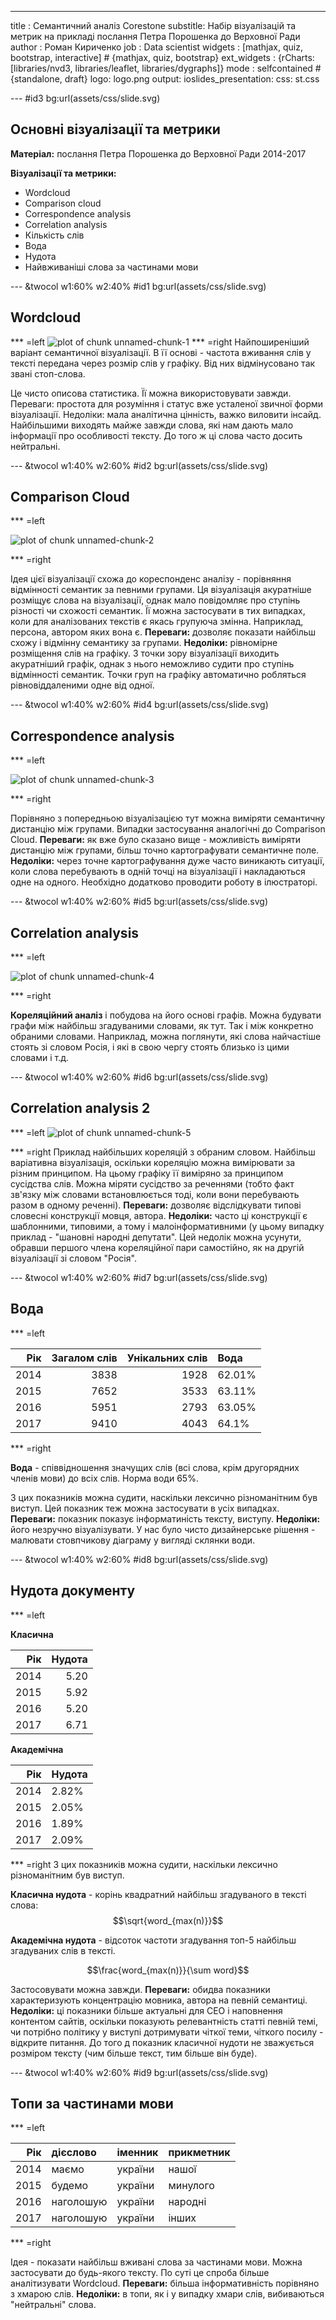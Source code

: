 ---
title    : Семантичний аналіз Corestone
substitle: Набір візуалізацій та метрик на прикладі послання Петра Порошенка до Верховної Ради
author   : Роман Кириченко
job      : Data scientist
widgets  : [mathjax, quiz, bootstrap, interactive] # {mathjax, quiz, bootstrap}
ext_widgets : {rCharts: [libraries/nvd3, libraries/leaflet, libraries/dygraphs]}
mode : selfcontained # {standalone, draft}
logo: logo.png
output: 
  ioslides_presentation:
    css: st.css

--- #id3 bg:url(assets/css/slide.svg)

## Основні візуалізації та метрики

**Матеріал:** послання Петра Порошенка до Верховної Ради 2014-2017

**Візуалізації та метрики:**
- Wordcloud
- Comparison cloud
- Correspondence analysis
- Correlation analysis
- Кількість слів
- Вода
- Нудота
- Найвживаніші слова за частинами мови



--- &twocol w1:60% w2:40% #id1 bg:url(assets/css/slide.svg)
## Wordcloud

*** =left
![plot of chunk unnamed-chunk-1](figure/unnamed-chunk-1-1.png)
*** =right
Найпоширеніший варіант семантичної візуалізації. В її основі - частота вживання слів у тексті передана через розмір слів у графіку. Від них відмінусовано так звані стоп-слова.

Це чисто описова статистика. Її можна використовувати завжди.
Переваги: простота для розуміння і статус вже усталеної звичної форми візуалізації.
Недоліки: мала аналітична цінність, важко виловити інсайд. Найбільшими виходять майже завжди слова, які нам дають мало інформації про особливості тексту. До того ж ці слова часто досить нейтральні.

--- &twocol w1:40% w2:60% #id2 bg:url(assets/css/slide.svg)
## Comparison Cloud 

*** =left

![plot of chunk unnamed-chunk-2](figure/unnamed-chunk-2-1.png)

*** =right

Ідея цієї візуалізації схожа до кореспонденс аналізу - порівняння відмінності семантик за певними групами. Ця візуалізація акуратніше розміщує слова на візуалізації, однак мало повідомляє про ступінь різності чи схожості семантик.
Її можна застосувати в тих випадках, коли для аналізованих текстів є якась групуюча змінна. Наприклад, персона, автором яких вона є.
**Переваги:** дозволяє показати найбільш схожу і відмінну семантику за групами.
**Недоліки:** рівномірне розміщення слів на графіку. З точки зору візуалізації виходить акуратніший графік, однак з нього неможливо судити про ступінь відмінності семантик. Точки груп на графіку автоматично робляться рівновіддаленими одне від одної.

--- &twocol w1:40% w2:60% #id4 bg:url(assets/css/slide.svg)
## Correspondence analysis

*** =left

![plot of chunk unnamed-chunk-3](figure/unnamed-chunk-3-1.png)

*** =right

Порівняно з попередньою візуалізацією тут можна виміряти семантичну дистанцію між групами.
Випадки застосування аналогічні до Сomparison Cloud.
**Переваги:** як вже було сказано вище - можливість виміряти дистанцію між групами, більш точно картографувати семантичне поле. 
**Недоліки:** через точне картографування дуже часто виникають ситуації, коли слова перебувають в одній точці на візуалізації і накладаються одне на одного. Необхідно додатково проводити роботу в ілюстраторі.

--- &twocol w1:40% w2:60% #id5 bg:url(assets/css/slide.svg)
## Correlation analysis

*** =left

![plot of chunk unnamed-chunk-4](figure/unnamed-chunk-4-1.png)

*** =right

**Кореляційний аналіз** і побудова на його основі графів. Можна будувати графи між найбільш згадуваними словами, як тут. Так і між конкретно обраними словами. Наприклад, можна поглянути, які слова найчастіше стоять зі словом Росія, і які в свою чергу стоять близько із цими словами і т.д.

--- &twocol w1:40% w2:60% #id6 bg:url(assets/css/slide.svg)
## Correlation analysis 2

*** =left
![plot of chunk unnamed-chunk-5](figure/unnamed-chunk-5-1.png)

*** =right
Приклад найбільших кореляцій з обраним словом.
Найбільш варіативна візуалізація, оскільки кореляцію можна вимірювати за різним принципом. На цьому графіку її виміряно за принципом сусідства слів. Можна міряти сусідство за реченнями (тобто факт зв'язку між словами встановлюється тоді, коли вони перебувають разом в одному реченні).
**Переваги:** дозволяє відслідкувати типові словесні конструкції мовця, автора. 
**Недоліки:** часто ці конструкції є шаблонними, типовими, а тому і малоінформативними (у цьому випадку приклад - "шановні народні депутати". Цей недолік можна усунути, обравши першого члена кореляційної пари самостійно, як на другій візуалізації зі словом "Росія".

--- &twocol w1:40% w2:60% #id7 bg:url(assets/css/slide.svg)
## Вода

*** =left

|  Рік| Загалом слів| Унікальних слів|Вода   |
|----:|------------:|---------------:|:------|
| 2014|         3838|            1928|62.01% |
| 2015|         7652|            3533|63.11% |
| 2016|         5951|            2793|63.05% |
| 2017|         9410|            4043|64.1%  |
*** =right

**Вода** - співвідношення значущих слів (всі слова, крім другорядних членів мови) до всіх слів. Норма води 65%.

З цих показників можна судити, наскільки лексично різноманітним був виступ. 
Цей показник теж можна застосувати в усіх випадках.
**Переваги:** показник показує інформатиність тексту, виступу.
**Недоліки:** його незручно візуалізувати. У нас було чисто дизайнерське рішення - малювати стовпчикову діаграму у вигляді склянки води.

--- &twocol w1:40% w2:60% #id8 bg:url(assets/css/slide.svg)

## Нудота документу

*** =left

**Класична**

|  Рік| Нудота|
|----:|------:|
| 2014|   5.20|
| 2015|   5.92|
| 2016|   5.20|
| 2017|   6.71|

**Академічна**

|  Рік|Нудота |
|----:|:------|
| 2014|2.82%  |
| 2015|2.05%  |
| 2016|1.89%  |
| 2017|2.09%  |

*** =right
З цих показників можна судити, наскільки лексично різноманітним був виступ.

**Класична нудота** - корінь квадратний найбільш згадуваного в тексті слова:
$$\sqrt{word_{max(n)}}$$

**Академічна нудота** - відсоток частоти згадування топ-5 найбільш згадуваних слів в тексті.

$$\frac{word_{max(n)}}{\sum word}$$

Застосовувати можна завжди.
**Переваги:** обидва показники характеризують концентрацію мовника, автора на певній семантиці.
**Недоліки:** ці показники більше актуальні для СЕО і наповнення контентом сайтів, оскільки показують релевантність статті певній темі, чи потрібно політику у виступі дотримувати чіткої теми, чіткого посилу - відкрите питання. До того д показник класичної нудоти не зважується розміром тексту (чим більше текст, тим більше він буде).

--- &twocol w1:40% w2:60% #id9 bg:url(assets/css/slide.svg)

## Топи за частинами мови

*** =left

|  Рік|дієслово  |іменник |прикметник |
|----:|:---------|:-------|:----------|
| 2014|маємо     |україни |нашої      |
| 2015|будемо    |україни |минулого   |
| 2016|наголошую |україни |народні    |
| 2017|наголошую |україни |інших      |

*** =right

Ідея - показати найбільш вживані слова за частинами мови.
Можна застосувати до будь-якого тексту.
По суті це спроба більше аналітизувати Wordcloud.
**Переваги:** більша інформативність порівняно з хмарою слів.
**Недоліки:** в топи, як і у випадку хмари слів, вибиваються "нейтральні" слова.



